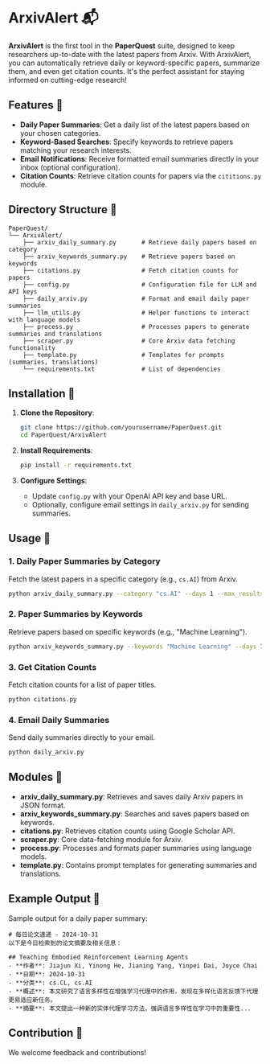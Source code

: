 # ArxivAlert 📬

**ArxivAlert** is the first tool in the **PaperQuest** suite, designed to keep researchers up-to-date with the latest papers from Arxiv. With ArxivAlert, you can automatically retrieve daily or keyword-specific papers, summarize them, and even get citation counts. It's the perfect assistant for staying informed on cutting-edge research!

## Features 🌟

- **Daily Paper Summaries**: Get a daily list of the latest papers based on your chosen categories.
- **Keyword-Based Searches**: Specify keywords to retrieve papers matching your research interests.
- **Email Notifications**: Receive formatted email summaries directly in your inbox (optional configuration).
- **Citation Counts**: Retrieve citation counts for papers via the `cititions.py` module.

## Directory Structure 📁

```plaintext
PaperQuest/
└── ArxivAlert/
    ├── arxiv_daily_summary.py       # Retrieve daily papers based on category
    ├── arxiv_keywords_summary.py    # Retrieve papers based on keywords
    ├── citations.py                 # Fetch citation counts for papers
    ├── config.py                    # Configuration file for LLM and API keys
    ├── daily_arxiv.py               # Format and email daily paper summaries
    ├── llm_utils.py                 # Helper functions to interact with language models
    ├── process.py                   # Processes papers to generate summaries and translations
    ├── scraper.py                   # Core Arxiv data fetching functionality
    ├── template.py                  # Templates for prompts (summaries, translations)
    └── requirements.txt             # List of dependencies
```

## Installation 🔧

1. **Clone the Repository**:
   ```bash
   git clone https://github.com/yourusername/PaperQuest.git
   cd PaperQuest/ArxivAlert
   ```

2. **Install Requirements**:
   ```bash
   pip install -r requirements.txt
   ```

3. **Configure Settings**:
   - Update `config.py` with your OpenAI API key and base URL.
   - Optionally, configure email settings in `daily_arxiv.py` for sending summaries.

## Usage 🚀

### 1. Daily Paper Summaries by Category
Fetch the latest papers in a specific category (e.g., `cs.AI`) from Arxiv.

```bash
python arxiv_daily_summary.py --category "cs.AI" --days 1 --max_results 50
```

### 2. Paper Summaries by Keywords
Retrieve papers based on specific keywords (e.g., "Machine Learning").

```bash
python arxiv_keywords_summary.py --keywords "Machine Learning" --days 7 --max_results 100
```

### 3. Get Citation Counts
Fetch citation counts for a list of paper titles.

```bash
python citations.py
```

### 4. Email Daily Summaries
Send daily summaries directly to your email.

```bash
python daily_arxiv.py
```

## Modules 📑

- **arxiv_daily_summary.py**: Retrieves and saves daily Arxiv papers in JSON format.
- **arxiv_keywords_summary.py**: Searches and saves papers based on keywords.
- **citations.py**: Retrieves citation counts using Google Scholar API.
- **scraper.py**: Core data-fetching module for Arxiv.
- **process.py**: Processes and formats paper summaries using language models.
- **template.py**: Contains prompt templates for generating summaries and translations.

## Example Output 🎉

Sample output for a daily paper summary:

```plaintext
# 每日论文速递 - 2024-10-31
以下是今日检索到的论文摘要及相关信息：

## Teaching Embodied Reinforcement Learning Agents
- **作者**: Jiajun Xi, Yinong He, Jianing Yang, Yinpei Dai, Joyce Chai
- **日期**: 2024-10-31
- **分类**: cs.CL, cs.AI
- **概述**: 本文研究了语言多样性在增强学习代理中的作用，发现在多样化语言反馈下代理更易适应新任务。
- **摘要**: 本文提出一种新的实体代理学习方法，强调语言多样性在学习中的重要性...

```

## Contribution 🎉
We welcome feedback and contributions!
